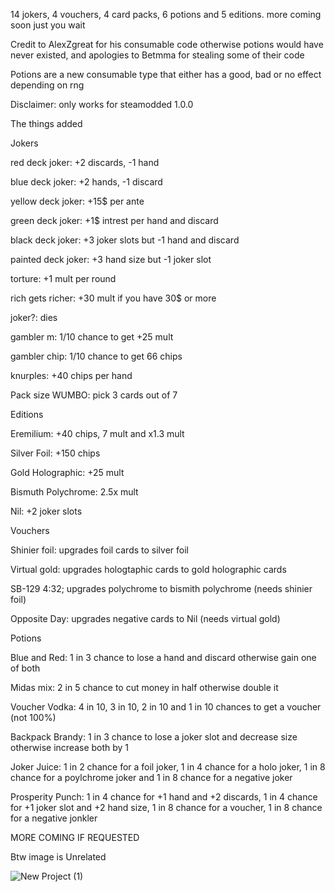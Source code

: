 14 jokers, 4 vouchers, 4 card packs, 6 potions and 5 editions. more coming soon just you wait

Credit to AlexZgreat for his consumable code otherwise potions would have never existed, and apologies to Betmma for stealing some of their code

Potions are a new consumable type that either has a good, bad or no effect depending on rng

Disclaimer: only works for steamodded 1.0.0

The things added

Jokers

red deck joker: +2 discards, -1 hand

blue deck joker: +2 hands, -1 discard

yellow deck joker: +15$ per ante

green deck joker: +1$ intrest per hand and discard

black deck joker: +3 joker slots but -1 hand and discard

painted deck joker: +3 hand size but -1 joker slot

torture: +1 mult per round

rich gets richer: +30 mult if you have 30$ or more

joker?: dies

gambler m: 1/10 chance to get +25 mult

gambler chip: 1/10 chance to get 66 chips

knurples: +40 chips per hand 

Pack size WUMBO: pick 3 cards out of 7

Editions

Eremilium: +40 chips, 7 mult and x1.3 mult

Silver Foil: +150 chips

Gold Holographic: +25 mult

Bismuth Polychrome: 2.5x mult

Nil: +2 joker slots

Vouchers

Shinier foil: upgrades foil cards to silver foil

Virtual gold: upgrades hologtaphic cards to gold holographic cards

SB-129 4:32; upgrades polychrome to bismith polychrome (needs shinier foil)

Opposite Day: upgrades negative cards to Nil (needs virtual gold)

Potions

Blue and Red: 1 in 3 chance to lose a hand and discard otherwise gain one of both

Midas mix: 2 in 5 chance to cut money in half otherwise double it

Voucher Vodka: 4 in 10, 3 in 10, 2 in 10 and 1 in 10 chances to get a voucher (not 100%)

Backpack Brandy: 1 in 3 chance to lose a joker slot and decrease size otherwise increase both by 1

Joker Juice: 1 in 2 chance for a foil joker, 1 in 4 chance for a holo joker, 1 in 8 chance for a poylchrome joker and 1 in 8 chance for a negative joker

Prosperity Punch: 1 in 4 chance for +1 hand and +2 discards, 1 in 4 chance for +1 joker slot and +2 hand size, 1 in 8 chance for a voucher, 1 in 8 chance for a negative jonkler

MORE COMING IF REQUESTED

Btw image is Unrelated

![New Project (1)](https://github.com/Aigengoku/Stupidity-the-mod/assets/171994276/22806a04-70a9-4c2d-bc43-0d0d14b174d3)
